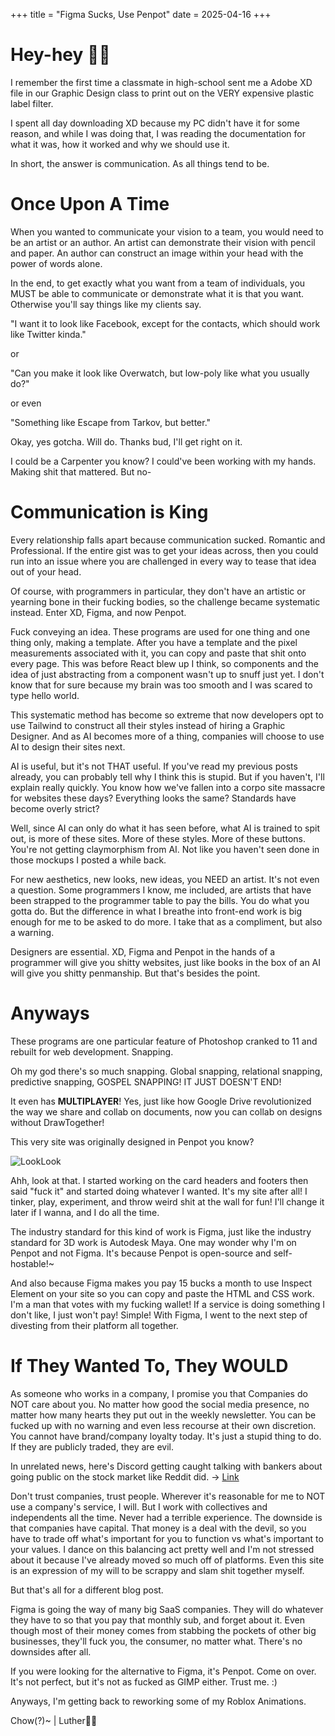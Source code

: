 +++
title = "Figma Sucks, Use Penpot"
date = 2025-04-16
+++
# Hey-hey 👋🏿

I remember the first time a classmate in high-school sent me a Adobe XD file in our Graphic Design class to print out on the VERY expensive plastic label filter.

I spent all day downloading XD because my PC didn't have it for some reason, and while I was doing that, I was reading the documentation for what it was, how it worked and why we should use it.

In short, the answer is communication. As all things tend to be.

# Once Upon A Time

When you wanted to communicate your vision to a team, you would need to be an artist or an author. An artist can demonstrate their vision with pencil and paper. An author can construct an image within your head with the power of words alone.

In the end, to get exactly what you want from a team of individuals, you MUST be able to communicate or demonstrate what it is that you want. Otherwise you'll say things like my clients say.

"I want it to look like Facebook, except for the contacts, which should work like Twitter kinda."

or

"Can you make it look like Overwatch, but low-poly like what you usually do?"

or even

"Something like Escape from Tarkov, but better."

Okay, yes gotcha. Will do. Thanks bud, I'll get right on it.

I could be a Carpenter you know? I could've been working with my hands. Making shit that mattered. But no-

# Communication is King

Every relationship falls apart because communication sucked. Romantic and Professional. If the entire gist was to get your ideas across, then you could run into an issue where you are challenged in every way to tease that idea out of your head.

Of course, with programmers in particular, they don't have an artistic or yearning bone in their fucking bodies, so the challenge became systematic instead. Enter XD, Figma, and now Penpot.

Fuck conveying an idea. These programs are used for one thing and one thing only, making a template. After you have a template and the pixel measurements associated with it, you can copy and paste that shit onto every page. This was before React blew up I think, so components and the idea of just abstracting from a component wasn't up to snuff just yet. I don't know that for sure because my brain was too smooth and I was scared to type hello world.

This systematic method has become so extreme that now developers opt to use Tailwind to construct all their styles instead of hiring a Graphic Designer. And as AI becomes more of a thing, companies will choose to use AI to design their sites next.

AI is useful, but it's not THAT useful. If you've read my previous posts already, you can probably tell why I think this is stupid. But if you haven't, I'll explain really quickly. You know how we've fallen into a corpo site massacre for websites these days? Everything looks the same? Standards have become overly strict?

Well, since AI can only do what it has seen before, what AI is trained to spit out, is more of these sites. More of these styles. More of these buttons. You're not getting claymorphism from AI. Not like you haven't seen done in those mockups I posted a while back.

For new aesthetics, new looks, new ideas, you NEED an artist. It's not even a question. Some programmers I know, me included, are artists that have been strapped to the programmer table to pay the bills. You do what you gotta do. But the difference in what I breathe into front-end work is big enough for me to be asked to do more. I take that as a compliment, but also a warning.

Designers are essential. XD, Figma and Penpot in the hands of a programmer will give you shitty websites, just like books in the box of an AI will give you shitty penmanship. But that's besides the point.

# Anyways

These programs are one particular feature of Photoshop cranked to 11 and rebuilt for web development. Snapping.

Oh my god there's so much snapping. Global snapping, relational snapping, predictive snapping, GOSPEL SNAPPING! IT JUST DOESN'T END!

It even has **MULTIPLAYER**! Yes, just like how Google Drive revolutionized the way we share and collab on documents, now you can collab on designs without DrawTogether!

This very site was originally designed in Penpot you know?

![LookLook](/blogImages/penPot.png "Other Heaven's Mockup!")

Ahh, look at that. I started working on the card headers and footers then said "fuck it" and started doing whatever I wanted. It's my site after all! I tinker, play, experiment, and throw weird shit at the wall for fun! I'll change it later if I wanna, and I do all the time.

The industry standard for this kind of work is Figma, just like the industry standard for 3D work is Autodesk Maya. One may wonder why I'm on Penpot and not Figma. It's because Penpot is open-source and self-hostable!~

And also because Figma makes you pay 15 bucks a month to use Inspect Element on your site so you can copy and paste the HTML and CSS work. I'm a man that votes with my fucking wallet! If a service is doing something I don't like, I just won't pay! Simple! With Figma, I went to the next step of divesting from their platform all together.

# If They Wanted To, They WOULD

As someone who works in a company, I promise you that Companies do NOT care about you. No matter how good the social media presence, no matter how many hearts they put out in the weekly newsletter. You can be fucked up with no warning and even less recourse at their own discretion. You cannot have brand/company loyalty today. It's just a stupid thing to do. If they are publicly traded, they are evil.

In unrelated news, here's Discord getting caught talking with bankers about going public on the stock market like Reddit did. -> [Link](https://www.nytimes.com/2025/03/05/technology/discord-ipo.html)

Don't trust companies, trust people. Wherever it's reasonable for me to NOT use a company's service, I will. But I work with collectives and independents all the time. Never had a terrible experience. The downside is that companies have capital. That money is a deal with the devil, so you have to trade off what's important for you to function vs what's important to your values. I dance on this balancing act pretty well and I'm not stressed about it because I've already moved so much off of platforms. Even this site is an expression of my will to be scrappy and slam shit together myself.

But that's all for a different blog post.

Figma is going the way of many big SaaS companies. They will do whatever they have to so that you pay that monthly sub, and forget about it. Even though most of their money comes from stabbing the pockets of other big businesses, they'll fuck you, the consumer, no matter what. There's no downsides after all.

If you were looking for the alternative to Figma, it's Penpot. Come on over. It's not perfect, but it's not as fucked as GIMP either. Trust me. :)

Anyways, I'm getting back to reworking some of my Roblox Animations.

Chow(?)~ | Luther✌🏿